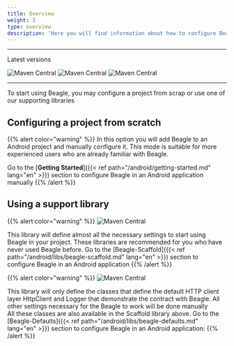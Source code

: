 ```yaml
---
title: Overview
weight: 3
type: overview
description: 'Here you will find information about how to configure Beagle in a Android application'
---
```


---
Latest versions

![Maven Central](https://img.shields.io/maven-central/v/br.com.zup.beagle/beagle-scaffold?color=green&label=Beagle-Scaffold)
![Maven Central](https://img.shields.io/maven-central/v/br.com.zup.beagle/beagle-defaults?color=green&label=Beagle-Defaults)
![Maven Central](https://img.shields.io/maven-central/v/br.com.zup.beagle/android?label=Beagle)

<hr>

To start using Beagle, you may configure a project from scrap or use one of our supporting libraries

## Configuring a project from scratch
{{% alert color="warning" %}}
In this option you will add Beagle to an Android project and manually configure it. This mode is suitable for more experienced users who are already familiar with Beagle.

Go to the [**Getting Started**]({{< ref path="/android/getting-started.md" lang="en" >}}) section to configure Beagle in an Android application manually
{{% /alert %}}

## Using a support library

{{% alert color="warning" %}}
![Maven Central](https://img.shields.io/maven-central/v/br.com.zup.beagle/beagle-scaffold?color=green&label=Beagle-Scaffold)

This library will define almost all the necessary settings to start using Beagle in your project. These libraries are recommended for you who have never used Beagle before. Go to the [Beagle-Scaffold]({{< ref path="/android/libs/beagle-scaffold.md" lang="en" >}}) section to configure Beagle in an Android application
{{% /alert %}}

{{% alert color="warning" %}}
![Maven Central](https://img.shields.io/maven-central/v/br.com.zup.beagle/beagle-defaults?color=green&label=Beagle-Defaults)

This library will only define the classes that define the default HTTP client layer HttpClient and Logger that demonstrate the contract with Beagle. All other settings necessary for the Beagle to work will be done manually<br>All these classes are also available in the Scaffold library above. Go to the [Beagle-Defaults]({{< ref path="/android/libs/beagle-defaults.md" lang="en" >}}) section to configure Beagle in an Android application:
{{% /alert %}}
